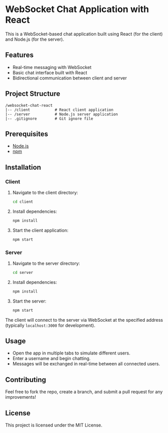 
# WebSocket Chat Application with React

This is a WebSocket-based chat application built using React (for the client) and Node.js (for the server).

## Features

- Real-time messaging with WebSocket
- Basic chat interface built with React
- Bidirectional communication between client and server

## Project Structure

```
/websocket-chat-react
|-- /client           # React client application
|-- /server           # Node.js server application
|-- .gitignore        # Git ignore file
```

## Prerequisites

- [Node.js](https://nodejs.org/)
- [npm](https://www.npmjs.com/)

## Installation

### Client

1. Navigate to the client directory:

   ```bash
   cd client
   ```

2. Install dependencies:

   ```bash
   npm install
   ```

3. Start the client application:

   ```bash
   npm start
   ```

### Server

1. Navigate to the server directory:

   ```bash
   cd server
   ```

2. Install dependencies:

   ```bash
   npm install
   ```

3. Start the server:

   ```bash
   npm start
   ```

The client will connect to the server via WebSocket at the specified address (typically `localhost:3000` for development).

## Usage

- Open the app in multiple tabs to simulate different users.
- Enter a username and begin chatting.
- Messages will be exchanged in real-time between all connected users.

## Contributing

Feel free to fork the repo, create a branch, and submit a pull request for any improvements!

## License

This project is licensed under the MIT License.
